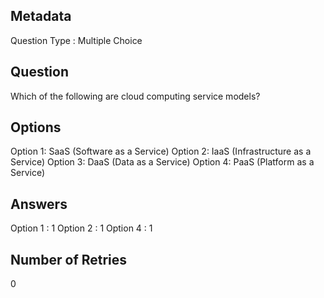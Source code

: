 ## Metadata
Question Type : Multiple Choice

## Question
Which of the following are cloud computing service models?

## Options
Option 1: SaaS (Software as a Service)
Option 2: IaaS (Infrastructure as a Service)
Option 3: DaaS (Data as a Service)
Option 4: PaaS (Platform as a Service)

## Answers
Option 1 : 1
Option 2 : 1
Option 4 : 1

## Number of Retries
0

